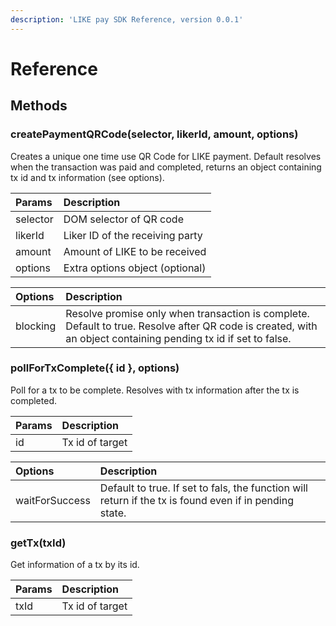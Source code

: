 ```yaml
---
description: 'LIKE pay SDK Reference, version 0.0.1'
---
```


# Reference

## Methods

### createPaymentQRCode\(selector, likerId, amount, options\)

Creates a unique one time use QR Code for LIKE payment. Default resolves when the transaction was paid and completed, returns an object containing tx id and tx information \(see options\).

| Params | Description |
| :--- | :--- |
| selector | DOM selector of QR code |
| likerId | Liker ID of the receiving party |
| amount | Amount of LIKE to be received |
| options | Extra options object \(optional\) |

| Options | Description |
| :--- | :--- |
| blocking | Resolve promise only when transaction is complete. Default to true. Resolve after QR code is created, with an object containing pending tx id if set to false.  |

### pollForTxComplete\({ id }, options\)

Poll for a tx to be complete. Resolves with tx information after the tx is completed.

| Params | Description |
| :--- | :--- |
| id | Tx id of target  |

| Options | Description |
| :--- | :--- |
| waitForSuccess | Default to true. If set to fals, the function will return if the tx is found even if in pending state. |

### getTx\(txId\)

Get information of a tx by its id.

| Params | Description |
| :--- | :--- |
| txId | Tx id of target  |

